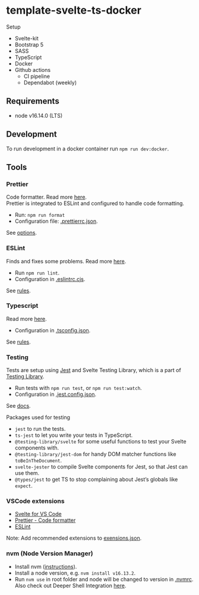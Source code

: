 # template-svelte-ts-docker

Setup

- Svelte-kit
- Bootstrap 5
- SASS
- TypeScript
- Docker
- Github actions
  - CI pipeline
  - Dependabot (weekly)

## Requirements

- node v16.14.0 (LTS)

## Development

To run development in a docker container run `npm run dev:docker`.

## Tools

### Prettier

Code formatter. Read more [here](https://prettier.io).  
Prettier is integrated to ESLint and configured to handle code formatting.

- Run: `npm run format`
- Configuration file: [.prettierrc.json](./.prettierrc.json).

See [options](https://prettier.io/docs/en/options.html).

### ESLint

Finds and fixes some problems. Read more [here](https://eslint.org).

- Run `npm run lint`.
- Configuration in [.eslintrc.cjs](./.eslintrc.cjs).

See [rules](https://eslint.org/docs/rules/).

### Typescript

Read more [here](https://www.typescriptlang.org/docs/).

- Configuration in [.tsconfig.json](./.tsconfig.json).

See [rules](https://eslint.org/docs/rules/).

### Testing

Tests are setup using [Jest](https://jestjs.io/) and Svelte Testing Library, which is a part of [Testing Library](https://testing-library.com/).

- Run tests with `npm run test`, or `npm run test:watch`.
- Configuration in [.jest.config.json](./.jest.config.json).

See [docs](https://testing-library.com/docs/).

Packages used for testing

- `jest` to run the tests.
- `ts-jest` to let you write your tests in TypeScript.
- `@testing-library/svelte` for some useful functions to test your Svelte components with.
- `@testing-library/jest-dom` for handy DOM matcher functions like `toBeInTheDocument`.
- `svelte-jester` to compile Svelte components for Jest, so that Jest can use them.
- `@types/jest` to get TS to stop complaining about Jest’s globals like `expect`.

### VSCode extensions

- [Svelte for VS Code](https://marketplace.visualstudio.com/items?itemName=svelte.svelte-vscode)
- [Prettier - Code formatter](https://marketplace.visualstudio.com/items?itemName=esbenp.prettier-vscode)
- [ESLint](https://marketplace.visualstudio.com/items?itemName=dbaeumer.vscode-eslint)

Note: Add recommended extensions to [exensions.json](./.vscode/extensions.json).

### nvm (Node Version Manager)

- Install nvm ([instructions](https://github.com/nvm-sh/nvm)).
- Install a node version, e.g. `nvm install v16.13.2`.
- Run `nvm use` in root folder and node will be changed to version in [.nvmrc](/.nvmrc).  
  Also check out Deeper Shell Integration [here](https://github.com/nvm-sh/nvm#deeper-shell-integration).
